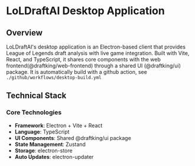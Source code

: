 # LoLDraftAI Desktop Application

## Overview

LoLDraftAI's desktop application is an Electron-based client that provides League of Legends draft analysis with live game integration. Built with Vite, React, and TypeScript, it shares core components with the web frontend(@draftking/web-frontend) through a shared UI (@draftking/ui) package.
It is automatically build with a github action, see `./github/workflows/desktop-build.yml`

## Technical Stack

### Core Technologies

- **Framework**: Electron + Vite + React
- **Language**: TypeScript
- **UI Components**: Shared @draftking/ui package
- **State Management**: Zustand
- **Storage**: electron-store
- **Auto Updates**: electron-updater

